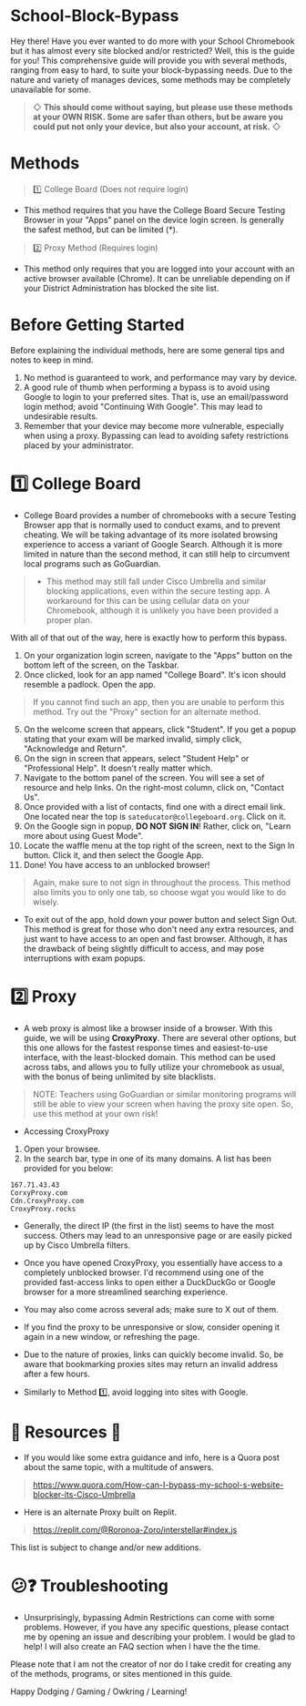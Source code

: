 # School-Block-Bypass

Hey there! Have you ever wanted to do more with your School Chromebook but it has almost every site blocked and/or restricted? Well, this is the guide for you! This comprehensive guide will provide you with several methods, ranging from easy to hard, to suite your block-bypassing needs. Due to the nature and variety of manages devices, some methods may be completely unavailable for some.

> ◇ **This should come without saying, but please use these methods at your OWN RISK. Some are safer than others, but be aware you could put not only your device, but also your account, at risk.** ◇

# Methods
> 1️⃣ College Board (Does not require login)
- This method requires that you have the College Board Secure Testing Browser in your "Apps" panel on the device login screen. Is generally the safest method, but can be limited (*).
> 2️⃣ Proxy Method (Requires login)
- This method only requires that you are logged into your account with an active browser available (Chrome). It can be unreliable depending on if your District Administration has blocked the site list.

# Before Getting Started
Before explaining the individual methods, here are some general tips and notes to keep in mind.

1. No method is guaranteed to work, and performance may vary by device.
2. A good rule of thumb when performing a bypass is to avoid using Google to login to your preferred sites. That is, use an email/password login method; avoid "Continuing With Google". This may lead to undesirable results.
3. Remember that your device may become more vulnerable, especially when using a proxy. Bypassing can lead to avoiding safety restrictions placed by your administrator.
 
# 1️⃣ College Board

- College Board provides a number of chromebooks with a secure Testing Browser app that is normally used to conduct exams, and to prevent cheating. We will be taking advantage of its more isolated browsing experience to access a variant of Google Search. Although it is more limited in nature than the second method, it can still help to circumvent local programs such as GoGuardian.
> * This method may still fall under Cisco Umbrella and similar blocking applications, even within the secure testing app. A workaround for this can be using cellular data on your Chromebook, although it is unlikely you have been provided a proper plan.

With all of that out of the way, here is exactly how to perform this bypass.

1. On your organization login screen, navigate to the "Apps" button on the bottom left of the screen, on the Taskbar.
3. Once clicked, look for an app named "College Board". It's icon should resemble a padlock. Open the app.
> If you cannot find such an app, then you are unable to perform this method. Try out the "Proxy" section for an alternate method.
5. On the welcome screen that appears, click "Student". If you get a popup stating that your exam will be marked invalid, simply click, "Acknowledge and Return".
6. On the sign in screen that appears, select "Student Help" or "Professional Help". It doesn't really matter which.
7. Navigate to the bottom panel of the screen. You will see a set of resource and help links. On the right-most column, click on, "Contact Us".
8. Once provided with a list of contacts, find one with a direct email link. One located near the top is ```sateducator@collegeboard.org```. Click on it.
9. On the Google sign in popup, **DO NOT SIGN IN**! Rather, click on, "Learn more about using Guest Mode".
10. Locate the waffle menu at the top right of the screen, next to the Sign In button. Click it, and then select the Google App.
11. Done! You have access to an unblocked browser!
> Again, make sure to not sign in throughout the process. This method also limits you to only one tab, so choose wgat you would like to do wisely.

- To exit out of the app, hold down your power button and select Sign Out. This method is great for those who don't need any extra resources, and just want to have access to an open and fast browser. Although, it has the drawback of being slightly difficult to access, and may pose interruptions with exam popups.

# 2️⃣ Proxy

- A web proxy is almost like a browser inside of a browser. With this guide, we will be using **CroxyProxy**. There are several other options, but this one allows for the fastest response times and easiest-to-use interface, with the least-blocked domain. This method can be used across tabs, and allows you to fully utilize your chromebook as usual, with the bonus of being unlimited by site blacklists.

> NOTE: Teachers using GoGuardian or similar monitoring programs will still be able to view your screen when having the proxy site open. So, use this method at your own risk!

- Accessing CroxyProxy
1. Open your browsee.
2. In the search bar, type in one of its many domains. A list has been provided for you below:
```
167.71.43.43
CorxyProxy.com
Cdn.CroxyProxy.com
CroxyProxy.rocks
```
- Generally, the direct IP (the first in the list) seems to have the most success. Others may lead to an unresponsive page or are easily picked up by Cisco Umbrella filters.

- Once you have opened CroxyProxy, you essentially have access to a completely unblocked browser. I'd recommend using one of the provided fast-access links to open either a DuckDuckGo or Google browser for a more streamlined searching experience.
- You may also come across several ads; make sure to X out of them.
- If you find the proxy to be unresponsive or slow, consider opening it again in a new window, or refreshing the page.
- Due to the nature of proxies, links can quickly become invalid. So, be aware that bookmarking proxies sites may return an invalid address after a few hours.
- Similarly to Method 1️⃣, avoid logging into sites with Google.

# 📂 Resources 📂
- If you would like some extra guidance and info, here is a Quora post about the same topic, with a multitude of answers.
> https://www.quora.com/How-can-I-bypass-my-school-s-website-blocker-its-Cisco-Umbrella
- Here is an alternate Proxy built on Replit.
> https://replit.com/@Roronoa-Zoro/interstellar#index.js

This list is subject to change and/or new additions.

# 😕❓️ Troubleshooting
- Unsurprisingly, bypassing Admin Restrictions can come with some problems. However, if you have any specific questions, please contact me by opening an issue and describing your problem. I would be glad to help! I will also create an FAQ section when I have the the time.

Please note that I am not the creator of nor do I take credit for creating any of the methods, programs, or sites mentioned in this guide.

Happy Dodging / Gaming / Owkring / Learning!
